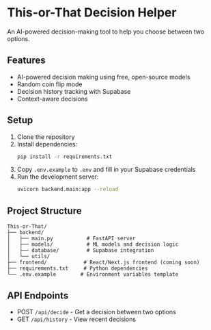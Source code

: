 # This-or-That Decision Helper

An AI-powered decision-making tool to help you choose between two options.

## Features

- AI-powered decision making using free, open-source models
- Random coin flip mode
- Decision history tracking with Supabase
- Context-aware decisions

## Setup

1. Clone the repository
2. Install dependencies:
   ```bash
   pip install -r requirements.txt
   ```
3. Copy `.env.example` to `.env` and fill in your Supabase credentials
4. Run the development server:
   ```bash
   uvicorn backend.main:app --reload
   ```

## Project Structure

```
This-or-That/
├── backend/
│   ├── main.py           # FastAPI server
│   ├── models/           # ML models and decision logic
│   ├── database/         # Supabase integration
│   └── utils/           
├── frontend/            # React/Next.js frontend (coming soon)
├── requirements.txt     # Python dependencies
└── .env.example        # Environment variables template
```

## API Endpoints

- POST `/api/decide` - Get a decision between two options
- GET `/api/history` - View recent decisions
